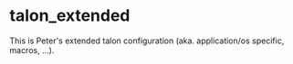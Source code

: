 # talon_extended
This is Peter's extended talon configuration (aka. application/os specific, macros, ...). 
